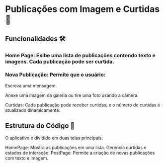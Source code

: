 # Publicações com Imagem e Curtidas 📸

## Funcionalidades 🛠️

### Home Page: Exibe uma lista de publicações contendo texto e imagens. Cada publicação pode ser curtida.

### Nova Publicação: Permite que o usuário:
Escreva uma mensagem.

Anexe uma imagem da galeria ou tire uma foto usando a câmera.

Curtidas: Cada publicação pode receber curtidas, e o número de curtidas é atualizado dinamicamente.

## Estrutura do Código 🧩
O aplicativo é dividido em duas telas principais:

HomePage:
Mostra as publicações em uma lista.
Gerencia curtidas e estados de interação.
PostPage:
Permite a criação de novas publicações com texto e imagem.
